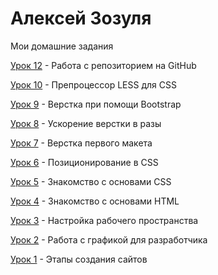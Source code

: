 

# Алексей Зозуля
Мои домашние задания

[Урок 12](https://dakancaa.github.io/Lesson_12/ "Выполнено") - Работа с репозиторием на GitHub

[Урок 10](https://dakancaa.github.io/Lesson_10/ "Выполнено") - Препроцессор LESS для CSS

[Урок 9](https://dakancaa.github.io/Lesson_9/"Выполнено") - Верстка при помощи Bootstrap

[Урок 8](https://dakancaa.github.io/Lesson_8/"Выполнено") - Ускорение верстки в разы

[Урок 7](https://dakancaa.github.io/Lesson_7/"Выполнено") - Верстка первого макета

[Урок 6](https://dakancaa.github.io/Lesson_6/"Выполнено") - Позиционирование в CSS

[Урок 5](https://dakancaa.github.io/Lesson_5/"Выполнено") - Знакомство с основами CSS

[Урок 4](https://dakancaa.github.io/Lesson_4/"Выполнено") - Знакомство с основами HTML

[Урок 3](https://dakancaa.github.io/Lesson_3/"Выполнено") - Настройка рабочего пространства

[Урок 2]("Выполнено") - Работа с графикой для разработчика

[Урок 1]("Выполнено") - Этапы создания сайтов
